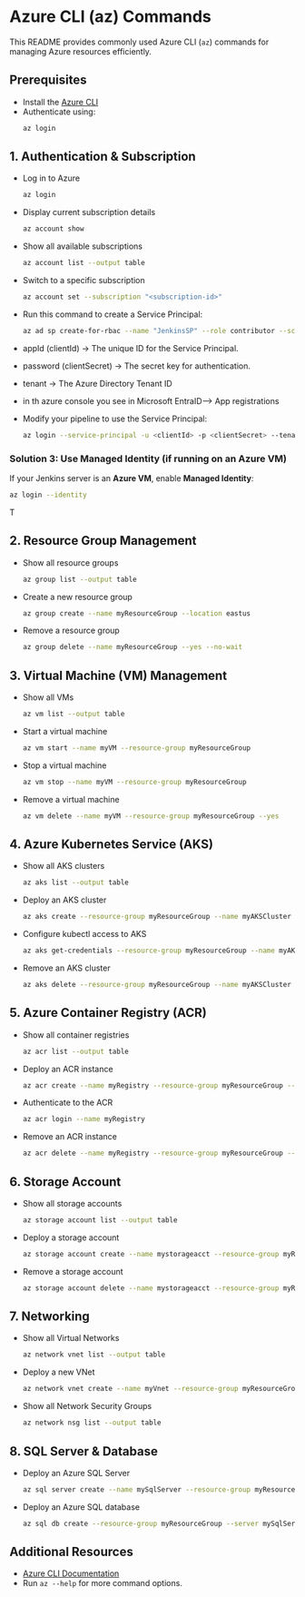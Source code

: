 # Azure CLI (az) Commands

This README provides commonly used Azure CLI (`az`) commands for managing Azure resources efficiently.

## Prerequisites
- Install the [Azure CLI](https://learn.microsoft.com/en-us/cli/azure/install-azure-cli)
- Authenticate using:
  ```sh
  az login
  ```

## 1. Authentication & Subscription
- Log in to Azure
  ```sh
  az login
  ```

- Display current subscription details
  ```sh
  az account show
  ```

- Show all available subscriptions
  ```sh
  az account list --output table
  ```

- Switch to a specific subscription
  ```sh
  az account set --subscription "<subscription-id>"
  ```

- Run this command to create a Service Principal:
   ```bash
   az ad sp create-for-rbac --name "JenkinsSP" --role contributor --scopes /subscriptions/<your-subscription-id> 
   ```
 - appId (clientId) → The unique ID for the Service Principal.
 - password (clientSecret) → The secret key for authentication.
 - tenant → The Azure Directory Tenant ID
 - in th azure console you see in Microsoft EntraID--> App registrations

- Modify your pipeline to use the Service Principal:
   ```bash
   az login --service-principal -u <clientId> -p <clientSecret> --tenant <tenantId>
   ```

### **Solution 3: Use Managed Identity (if running on an Azure VM)**
If your Jenkins server is an **Azure VM**, enable **Managed Identity**:
```bash
az login --identity
```
T

## 2. Resource Group Management
- Show all resource groups
  ```sh
  az group list --output table
  ```

- Create a new resource group
  ```sh
  az group create --name myResourceGroup --location eastus
  ```

- Remove a resource group
  ```sh
  az group delete --name myResourceGroup --yes --no-wait
  ```

## 3. Virtual Machine (VM) Management
- Show all VMs
  ```sh
  az vm list --output table
  ```

- Start a virtual machine
  ```sh
  az vm start --name myVM --resource-group myResourceGroup
  ```

- Stop a virtual machine
  ```sh
  az vm stop --name myVM --resource-group myResourceGroup
  ```

- Remove a virtual machine
  ```sh
  az vm delete --name myVM --resource-group myResourceGroup --yes
  ```

## 4. Azure Kubernetes Service (AKS)
- Show all AKS clusters
  ```sh
  az aks list --output table
  ```

- Deploy an AKS cluster
  ```sh
  az aks create --resource-group myResourceGroup --name myAKSCluster --node-count 2 --generate-ssh-keys
  ```

- Configure kubectl access to AKS
  ```sh
  az aks get-credentials --resource-group myResourceGroup --name myAKSCluster
  ```

- Remove an AKS cluster
  ```sh
  az aks delete --resource-group myResourceGroup --name myAKSCluster --yes --no-wait
  ```

## 5. Azure Container Registry (ACR)
- Show all container registries
  ```sh
  az acr list --output table
  ```

- Deploy an ACR instance
  ```sh
  az acr create --name myRegistry --resource-group myResourceGroup --sku Basic
  ```

- Authenticate to the ACR
  ```sh
  az acr login --name myRegistry
  ```

- Remove an ACR instance
  ```sh
  az acr delete --name myRegistry --resource-group myResourceGroup --yes
  ```

## 6. Storage Account
- Show all storage accounts
  ```sh
  az storage account list --output table
  ```

- Deploy a storage account
  ```sh
  az storage account create --name mystorageacct --resource-group myResourceGroup --sku Standard_LRS
  ```

- Remove a storage account
  ```sh
  az storage account delete --name mystorageacct --resource-group myResourceGroup --yes
  ```

## 7. Networking
- Show all Virtual Networks
  ```sh
  az network vnet list --output table
  ```

- Deploy a new VNet
  ```sh
  az network vnet create --name myVnet --resource-group myResourceGroup --address-prefix 10.0.0.0/16
  ```

- Show all Network Security Groups
  ```sh
  az network nsg list --output table
  ```

## 8. SQL Server & Database
- Deploy an Azure SQL Server
  ```sh
  az sql server create --name mySqlServer --resource-group myResourceGroup --location eastus --admin-user myAdmin --admin-password MyP@ssword123
  ```

- Deploy an Azure SQL database
  ```sh
  az sql db create --resource-group myResourceGroup --server mySqlServer --name myDatabase --service-objective S0
  ```

## Additional Resources
- [Azure CLI Documentation](https://learn.microsoft.com/en-us/cli/azure/)
- Run `az --help` for more command options.

